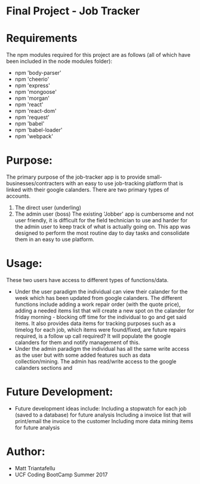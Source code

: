 # Final Project - Job Tracker

# Requirements
The npm modules required for this project are as follows (all of which have been included in the node modules folder):
- npm 'body-parser'
- npm 'cheerio'
- npm 'express'
- npm 'mongoose'
- npm 'morgan'
- npm 'react'
- npm 'react-dom'
- npm 'request'
- npm 'babel'
- npm 'babel-loader'
- npm 'webpack'

# Purpose:
The primary purpose of the job-tracker app is to provide small-businesses/contracters with an easy to use job-tracking platform that is linked with their google calanders.  There are two primary types of accounts.  
1.  The direct user (underling)
2.  The admin user (boss)
The existing 'Jobber' app is cumbersome and not user friendly, it is difficult for the field technician to use and harder for the admin user to keep track of what is actually going on.  This app was designed to perform the most routine day to day tasks and consolidate them in an easy to use platform.

# Usage:
These two users have access to different types of functions/data.
- Under the user paradigm the individual can view their calander for the week which has been updated from google calanders.  The different functions include adding a work repair order (with the quote price), adding a needed items list that will create a new spot on the calander for friday morning - blocking off time for the individual to go and get said items.  It also provides data items for tracking purposes such as a timelog for each job, which items were found/fixed, are future repairs required, is a follow up call required?  It will populate the google calanders for them and notify management of this.
- Under the admin paradigm the individual has all the same write access as the user but with some added features such as data collection/mining.  The admin has read/write access to the google calanders sections and 

# Future Development:
- Future development ideas include:
  Including a stopwatch for each job (saved to a database) for future analysis
  Including a invoice list that will print/email the invoice to the customer
  Including more data mining items for future analysis
  

# Author:
- Matt Triantafellu
- UCF Coding BootCamp Summer 2017

